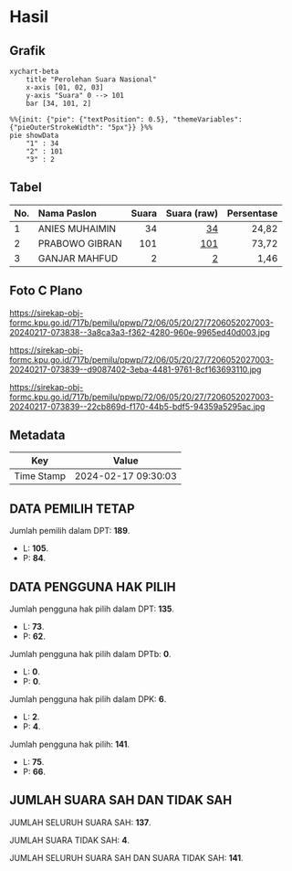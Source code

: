 # Hasil

## Grafik

```mermaid
xychart-beta
    title "Perolehan Suara Nasional"
    x-axis [01, 02, 03]
    y-axis "Suara" 0 --> 101
    bar [34, 101, 2]
```

```mermaid
%%{init: {"pie": {"textPosition": 0.5}, "themeVariables": {"pieOuterStrokeWidth": "5px"}} }%%
pie showData
    "1" : 34
    "2" : 101
    "3" : 2
```

## Tabel

| No. | Nama Paslon    | Suara | Suara (raw) | Persentase |
|:--- |:-------------- | -----:| -----------:| ----------:|
| 1   | ANIES MUHAIMIN | 34    | [34][p-1]   | 24,82      |
| 2   | PRABOWO GIBRAN | 101   | [101][p-2]  | 73,72      |
| 3   | GANJAR MAHFUD  | 2     | [2][p-3]    | 1,46       |


[p-1]: https://github.com/gigit-pemilu/pemilu-2024/blob/main/pilpres/hitung-suara/sub/72-sulawesi-tengah/sub/06-morowali/sub/05-bungku-tengah/sub/2027-lanona/sub/003-tps/sub/paslon-1.txt
[p-2]: https://github.com/gigit-pemilu/pemilu-2024/blob/main/pilpres/hitung-suara/sub/72-sulawesi-tengah/sub/06-morowali/sub/05-bungku-tengah/sub/2027-lanona/sub/003-tps/sub/paslon-2.txt
[p-3]: https://github.com/gigit-pemilu/pemilu-2024/blob/main/pilpres/hitung-suara/sub/72-sulawesi-tengah/sub/06-morowali/sub/05-bungku-tengah/sub/2027-lanona/sub/003-tps/sub/paslon-3.txt

## Foto C Plano

https://sirekap-obj-formc.kpu.go.id/717b/pemilu/ppwp/72/06/05/20/27/7206052027003-20240217-073838--3a8ca3a3-f362-4280-960e-9965ed40d003.jpg

https://sirekap-obj-formc.kpu.go.id/717b/pemilu/ppwp/72/06/05/20/27/7206052027003-20240217-073839--d9087402-3eba-4481-9761-8cf163693110.jpg

https://sirekap-obj-formc.kpu.go.id/717b/pemilu/ppwp/72/06/05/20/27/7206052027003-20240217-073839--22cb869d-f170-44b5-bdf5-94359a5295ac.jpg


## Metadata

| Key        | Value               |
| ---------- | ------------------- |
| Time Stamp | 2024-02-17 09:30:03 |


## DATA PEMILIH TETAP

Jumlah pemilih dalam DPT: **189**.
 * L: **105**.
 * P: **84**.

## DATA PENGGUNA HAK PILIH

Jumlah pengguna hak pilih dalam DPT: **135**.
 * L: **73**.
 * P: **62**.

Jumlah pengguna hak pilih dalam DPTb: **0**.
 * L: **0**.
 * P: **0**.

Jumlah pengguna hak pilih dalam DPK: **6**.
 * L: **2**.
 * P: **4**.

Jumlah pengguna hak pilih: **141**.
 * L: **75**.
 * P: **66**.

## JUMLAH SUARA SAH DAN TIDAK SAH

JUMLAH SELURUH SUARA SAH: **137**.

JUMLAH SUARA TIDAK SAH: **4**.

JUMLAH SELURUH SUARA SAH DAN SUARA TIDAK SAH: **141**.


